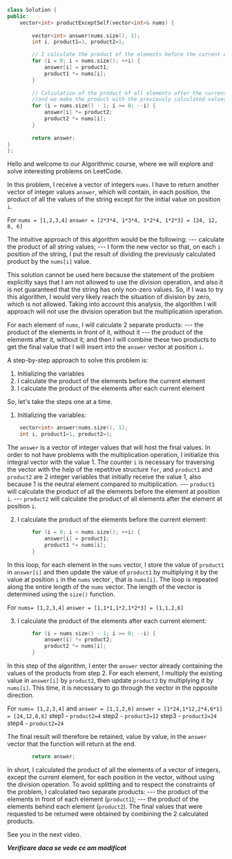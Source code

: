 ```cpp
class Solution {
public:
    vector<int> productExceptSelf(vector<int>& nums) {
    
        vector<int> answer(nums.size(), 1);
        int i, product1=1, product2=1;

        // I calculate the product of the elements before the current element
        for (i = 0; i < nums.size(); ++i) {
            answer[i] = product1;
            product1 *= nums[i];
        }
        
        // Calculation of the product of all elements after the current element
        //and we make the product with the previously calculated values
        for (i = nums.size() - 1; i >= 0; --i) {
            answer[i] *= product2;
            product2 *= nums[i];
        }
        
        return answer;
}
};
```

Hello and welcome to our Algorithmic course, where we will explore and solve interesting problems on LeetCode.

In this problem, I receive a vector of integers `nums`. I have to return another vector of integer values `answer`, which will contain, in each position, the product of all the values of the string except for the initial value on position `i`.

For `nums = [1,2,3,4]`
`answer = [2*3*4, 1*3*4, 1*2*4, 1*2*3] = [24, 12, 8, 6]`

The intuitive approach of this algorithm would be the following:
--- calculate the product of all string values;
--- I form the new vector so that, on each `i` position of the string, I put the result of dividing the previously calculated product by the `nums[i]` value.

This solution cannot be used here because the statement of the problem explicitly says that I am not allowed to use the division operation, and also it is not guaranteed that the string has only non-zero values. So, if I was to try this algorithm, I would very likely reach the situation of division by zero, which is not allowed.
Taking into account this analysis, the algorithm I will approach will not use the division operation but the multiplication operation.

For each element of `nums`, I will calculate 2 separate products:
--- the product of the elements in front of it, without it
--- the product of the elements after it, without it;
and then I will combine these two products to get the final value that I will insert into the `answer` vector at position `i`.

A step-by-step approach to solve this problem is:
1. Initializing the variables
2. I calculate the product of the elements before the current element
3. I calculate the product of the elements after each current element

So, let's take the steps one at a time.
1. Initializing the variables:

```cpp
    vector<int> answer(nums.size(), 1);
    int i, product1=1, product2=1; 
```

The `answer` is a vector of integer values that will host the final values. In order to not have problems with the multiplication operation, I initialize this integral vector with the value 1.
The counter `i` is necessary for traversing the vector with the help of the repetitive structure `for`, and `product1` and `product2` are 2 integer variables that initially receive the value 1, also because 1 is the neutral element compared to multiplication.
--- `product1` will calculate the product of all the elements before the element at position `i`.
--- `product2` will calculate the product of all elements after the element at position `i`.

2. I calculate the product of the elements before the current element:

```cpp
        for (i = 0; i < nums.size(); ++i) {
            answer[i] = product1;
            product1 *= nums[i];
        }
```

In this loop, for each element in the `nums` vector, I store the value of `product1` in `answer[i]` and then update the value of `product1` by multiplying it by the value at position `i` in the `nums` vector , that is `nums[i]`.
The loop is repeated along the entire length of the `nums` vector. The length of the vector is determined using the `size()` function.

For `nums= [1,2,3,4]`
`answer = [1,1*1,1*2,1*2*3] = [1,1,2,6]`

3. I calculate the product of the elements after each current element:

```cpp
        for (i = nums.size() - 1; i >= 0; --i) {
            answer[i] *= product2;
            product2 *= nums[i];
        }
```

In this step of the algorithm, I enter the `answer` vector already containing the values of the products from step 2.
For each element, I multiply the existing value in `answer[i]` by `product2`, then update `product2` by multiplying it by `nums[i]`.
This time, it is necessary to go through the vector in the opposite direction.


For `nums= [1,2,3,4]` and `answer = [1,1,2,6]`
`answer = [1*24,1*12,2*4,6*1] = [24,12,8,6]`
step1 - `product2=4`
step2 - `product2=12`
step3 - `product2=24`
step4 - `product2=24`

The final result will therefore be retained, value by value, in the `answer` vector that the function will return at the end.
```cpp
        return answer;
```

In short, I calculated the product of all the elements of a vector of integers, except the current element, for each position in the vector, without using the division operation.
To avoid splitting and to respect the constraints of the problem, I calculated two separate products:
--- the product of the elements in front of each element (`product1`);
--- the product of the elements behind each element (`product2`).
The final values that were requested to be returned were obtained by combining the 2 calculated products.

See you in the next video.

**_Verificare daca se vede ce am modificat_**